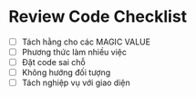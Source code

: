 # Review Code Checklist

- [ ]  Tách hằng cho các MAGIC VALUE
- [ ]  Phương thức làm nhiều việc
- [ ]  Đặt code sai chỗ
- [ ]  Không hướng đối tượng
- [ ]  Tách nghiệp vụ với giao diện